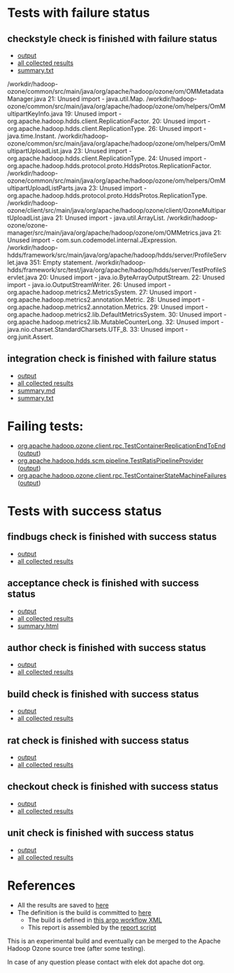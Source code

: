 # Tests with failure status

## checkstyle check is finished with failure status

   * [output](https://raw.githubusercontent.com/elek/ozone-ci-q4/master/pr/pr-hdds-2158-86xd4/checkstyle/output.log)
   * [all collected results](https://github.com/elek/ozone-ci-q4/tree/master/pr/pr-hdds-2158-86xd4/checkstyle)
   * [summary.txt](https://github.com/elek/ozone-ci-q4/tree/master/pr/pr-hdds-2158-86xd4/checkstyle/summary.txt)

/workdir/hadoop-ozone/common/src/main/java/org/apache/hadoop/ozone/om/OMMetadataManager.java
 21: Unused import - java.util.Map.
/workdir/hadoop-ozone/common/src/main/java/org/apache/hadoop/ozone/om/helpers/OmMultipartKeyInfo.java
 19: Unused import - org.apache.hadoop.hdds.client.ReplicationFactor.
 20: Unused import - org.apache.hadoop.hdds.client.ReplicationType.
 26: Unused import - java.time.Instant.
/workdir/hadoop-ozone/common/src/main/java/org/apache/hadoop/ozone/om/helpers/OmMultipartUploadList.java
 23: Unused import - org.apache.hadoop.hdds.client.ReplicationType.
 24: Unused import - org.apache.hadoop.hdds.protocol.proto.HddsProtos.ReplicationFactor.
/workdir/hadoop-ozone/common/src/main/java/org/apache/hadoop/ozone/om/helpers/OmMultipartUploadListParts.java
 23: Unused import - org.apache.hadoop.hdds.protocol.proto.HddsProtos.ReplicationType.
/workdir/hadoop-ozone/client/src/main/java/org/apache/hadoop/ozone/client/OzoneMultipartUploadList.java
 21: Unused import - java.util.ArrayList.
/workdir/hadoop-ozone/ozone-manager/src/main/java/org/apache/hadoop/ozone/om/OMMetrics.java
 21: Unused import - com.sun.codemodel.internal.JExpression.
/workdir/hadoop-hdds/framework/src/main/java/org/apache/hadoop/hdds/server/ProfileServlet.java
 351: Empty statement.
/workdir/hadoop-hdds/framework/src/test/java/org/apache/hadoop/hdds/server/TestProfileServlet.java
 20: Unused import - java.io.ByteArrayOutputStream.
 22: Unused import - java.io.OutputStreamWriter.
 26: Unused import - org.apache.hadoop.metrics2.MetricsSystem.
 27: Unused import - org.apache.hadoop.metrics2.annotation.Metric.
 28: Unused import - org.apache.hadoop.metrics2.annotation.Metrics.
 29: Unused import - org.apache.hadoop.metrics2.lib.DefaultMetricsSystem.
 30: Unused import - org.apache.hadoop.metrics2.lib.MutableCounterLong.
 32: Unused import - java.nio.charset.StandardCharsets.UTF_8.
 33: Unused import - org.junit.Assert.

## integration check is finished with failure status

   * [output](https://raw.githubusercontent.com/elek/ozone-ci-q4/master/pr/pr-hdds-2158-86xd4/integration/output.log)
   * [all collected results](https://github.com/elek/ozone-ci-q4/tree/master/pr/pr-hdds-2158-86xd4/integration)
   * [summary.md](https://github.com/elek/ozone-ci-q4/tree/master/pr/pr-hdds-2158-86xd4/integration/summary.md)
   * [summary.txt](https://github.com/elek/ozone-ci-q4/tree/master/pr/pr-hdds-2158-86xd4/integration/summary.txt)

# Failing tests: 

 * [org.apache.hadoop.ozone.client.rpc.TestContainerReplicationEndToEnd](hadoop-ozone/integration-test/org.apache.hadoop.ozone.client.rpc.TestContainerReplicationEndToEnd.txt) ([output](hadoop-ozone/integration-test/org.apache.hadoop.ozone.client.rpc.TestContainerReplicationEndToEnd-output.txt/))
 * [org.apache.hadoop.hdds.scm.pipeline.TestRatisPipelineProvider](hadoop-ozone/integration-test/org.apache.hadoop.hdds.scm.pipeline.TestRatisPipelineProvider.txt) ([output](hadoop-ozone/integration-test/org.apache.hadoop.hdds.scm.pipeline.TestRatisPipelineProvider-output.txt/))
 * [org.apache.hadoop.ozone.client.rpc.TestContainerStateMachineFailures](hadoop-ozone/integration-test/org.apache.hadoop.ozone.client.rpc.TestContainerStateMachineFailures.txt) ([output](hadoop-ozone/integration-test/org.apache.hadoop.ozone.client.rpc.TestContainerStateMachineFailures-output.txt/))


# Tests with success status

## findbugs check is finished with success status

   * [output](https://raw.githubusercontent.com/elek/ozone-ci-q4/master/pr/pr-hdds-2158-86xd4/findbugs/output.log)
   * [all collected results](https://github.com/elek/ozone-ci-q4/tree/master/pr/pr-hdds-2158-86xd4/findbugs)


## acceptance check is finished with success status

   * [output](https://raw.githubusercontent.com/elek/ozone-ci-q4/master/pr/pr-hdds-2158-86xd4/acceptance/output.log)
   * [all collected results](https://github.com/elek/ozone-ci-q4/tree/master/pr/pr-hdds-2158-86xd4/acceptance)
   * [summary.html](https://elek.github.io/ozone-ci-q4/pr/pr-hdds-2158-86xd4/acceptance/summary.html)


## author check is finished with success status

   * [output](https://raw.githubusercontent.com/elek/ozone-ci-q4/master/pr/pr-hdds-2158-86xd4/author/output.log)
   * [all collected results](https://github.com/elek/ozone-ci-q4/tree/master/pr/pr-hdds-2158-86xd4/author)


## build check is finished with success status

   * [output](https://raw.githubusercontent.com/elek/ozone-ci-q4/master/pr/pr-hdds-2158-86xd4/build/output.log)
   * [all collected results](https://github.com/elek/ozone-ci-q4/tree/master/pr/pr-hdds-2158-86xd4/build)


## rat check is finished with success status

   * [output](https://raw.githubusercontent.com/elek/ozone-ci-q4/master/pr/pr-hdds-2158-86xd4/rat/output.log)
   * [all collected results](https://github.com/elek/ozone-ci-q4/tree/master/pr/pr-hdds-2158-86xd4/rat)


## checkout check is finished with success status

   * [output](https://raw.githubusercontent.com/elek/ozone-ci-q4/master/pr/pr-hdds-2158-86xd4/checkout/output.log)
   * [all collected results](https://github.com/elek/ozone-ci-q4/tree/master/pr/pr-hdds-2158-86xd4/checkout)


## unit check is finished with success status

   * [output](https://raw.githubusercontent.com/elek/ozone-ci-q4/master/pr/pr-hdds-2158-86xd4/unit/output.log)
   * [all collected results](https://github.com/elek/ozone-ci-q4/tree/master/pr/pr-hdds-2158-86xd4/unit)




# References

 * All the results are saved to [here](https://github.com/elek/ozone-ci-q4/tree/master/pr/pr-hdds-2158-86xd4/)
 * The definition is the build is committed to [here](https://github.com/elek/argo-ozone)
    * The build is defined in [this argo workflow XML](https://github.com/elek/argo-ozone/blob/master/ozone-build.yaml)
    * This report is assembled by the [report script](https://github.com/elek/argo-ozone/blob/master/scripts/report.sh)

This is an experimental build and eventually can be merged to the Apache Hadoop Ozone source tree (after some testing).

In case of any question please contact with elek dot apache dot org.
